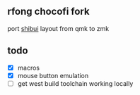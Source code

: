 rfong chocofi fork
---

port [shibui](https://github.com/rfong/shibui) layout from qmk to zmk

## todo
- [x] macros
- [x] mouse button emulation
- [ ] get west build toolchain working locally
